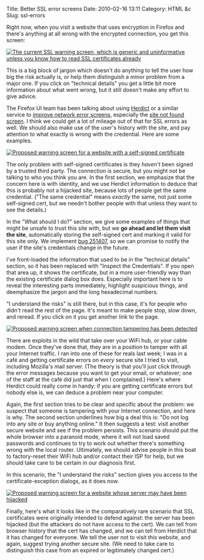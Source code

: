 Title: Better SSL error screens
Date: 2010-02-16 13:11
Category: HTML &amp;c
Slug: ssl-errors

Right now, when you visit a website that uses encryption in Firefox
and there's anything at all wrong with the encrypted connection, you
get this screen:

[![The current SSL warning screen, which is generic and uninformative unless you know how to read SSL certificates already](http://owl-folio.nfshost.com/media/2010/05/mockup-current-300x169.png
"Current SSL warning")](http://owl-folio.nfshost.com/media/2010/05/mockup-current.html)

This is a big block of jargon which doesn't do anything to tell the
user how big the risk actually is, or help them distinguish a minor
problem from a major one. If you click on "technical details" you get
a little bit more information about what went wrong, but it still
doesn't make any effort to give advice.

The Firefox UI team has been talking about using [Herdict][] or a
similar service to [improve network error screens][net-error],
especially the [site not found screen][site-not-found]. I think we
could get a lot of mileage out of that for SSL errors as well. We
should also make use of the user's history with the site, and pay
attention to what exactly is wrong with the credential. Here are some
examples.

[![Proposed warning screen for a website with a self-signed certificate](http://owl-folio.nfshost.com/media/2010/05/mockup-selfsigned-300x210.png
"Self-signed certificate")](http://owl-folio.nfshost.com/media/2010/05/mockup-selfsigned.html)

The only problem with self-signed certificates is they *haven't* been
signed by a trusted third party. The connection is secure, but you
might not be talking to who you think you are. In the first section,
we emphasize that the concern here is with identity, and we use
Herdict information to deduce that this is probably *not* a hijacked
site, because lots of people get the same credential. ("The same
credential" means *exactly* the same, not just some self-signed cert,
but we needn't bother people with that unless they want to see the
details.)

In the "What should I do?" section, we give some examples of things
that might be unsafe to trust this site with, but we **go ahead and
let them visit the site**, automatically storing the self-signed cert
and marking it valid for this site only. We implement [bug 251407][],
so we can promise to notify the user if the site's credentials change
in the future.

I've front-loaded the information that used to be in the "technical
details" section, so it has been replaced with "Inspect the
Credentials". If you open that area up, it shows the certificate, but
in a more user-friendly way than the existing certificate dialog box
does. Especially important here is to reveal the interesting parts
immediately, highlight suspicious things, and deemphasize the jargon
and the long hexadecimal numbers.

"I understand the risks" is still there, but in this case, it's for
people who didn't read the rest of the page. It's meant to make people
stop, slow down, and reread. If you click on it you get another link
to the page.

[![Proposed warning screen when connection tampering has been detected](http://owl-folio.nfshost.com/media/2010/05/mockup-tampering-300x204.png
"Connection tampering detected")](http://owl-folio.nfshost.com/media/2010/05/mockup-tampering.html)

There are exploits in the wild that take over your WiFi hub, or your
cable modem. Once they've done that, they are in a position to tamper
with all your Internet traffic. I ran into one of these for reals last
week; I was in a café and getting certificate errors on *every* secure
site I tried to visit, including Mozilla's mail server. (The theory is
that you'll just click through the error messages because you want to
get your email, or whatever; one of the staff at the café did just
that when I complained.) Here's where Herdict could really come in
handy: if *you* are getting certificate errors but nobody else is, we
can deduce a problem near your computer.

Again, the first section tries to be clear and specific about the
problem: we suspect that someone is tampering with your Internet
connection, and here is why. The second section underlines how big a
deal this is: "Do not log into any site or buy anything online." It
then suggests a test: visit another secure website and see if the
problem persists. This scenario should put the whole browser into a
paranoid mode, where it will not load saved passwords and continues to
try to work out whether there's something wrong with the local router.
Ultimately, we should advise people in this boat to factory-reset
their WiFi hub and/or contact their ISP for help, but we should take
care to be certain in our diagnosis first.

In this scenario, the "I understand the risks" section gives you
access to the certificate-exception dialogs, as it does now.

[![Proposed warning screen for a website whose server may have been hijacked](http://owl-folio.nfshost.com/media/2010/05/mockup-hijack-300x204.png
"Hijacked server")](http://owl-folio.nfshost.com/media/2010/05/mockup-hijack.html)

Finally, here's what it looks like in the comparatively rare scenario
that SSL certificates were originally intended to defend against: the
server has been hijacked (but the attackers do not have access to the
cert). We can tell from browser history that the cert has changed, and
we can tell from Herdict that it has changed for everyone. We tell the
user not to visit *this* website, and again, suggest trying another
secure site. (We need to take care to distinguish this case from an
expired or legitimately changed cert.)

[Herdict]: http://www.herdict.org/web/
[net-error]: http://jboriss.wordpress.com/2010/01/04/herdict-and-its-tasty-anonymized-aggregated-data/
[site-not-found]: http://www.toolness.com/wp/?p=772
[bug 251407]: https://bugzilla.mozilla.org/show_bug.cgi?id=251407

